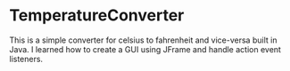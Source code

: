 # TemperatureConverter

This is a simple converter for celsius to fahrenheit and vice-versa built in Java. I learned how to create a GUI using JFrame and handle action event listeners. 
